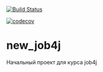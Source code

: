 [![Build Status](https://travis-ci.org/den14-dn/new_job4j.svg?branch=master)](https://travis-ci.org/den14-dn/new_job4j)


[![codecov](https://codecov.io/gh/den14-dn/new_job4j/branch/master/graph/badge.svg)](https://codecov.io/gh/den14-dn/new_job4j)


# new_job4j
Начальный проект для курса job4j